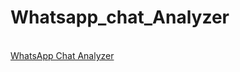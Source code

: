 # Whatsapp_chat_Analyzer
<br/>
<a href="https://whatsappchatfun.streamlit.app/" target="_blank">WhatsApp Chat Analyzer</a>
